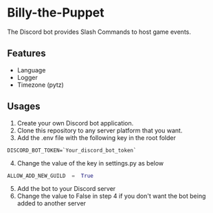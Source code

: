 # Billy-the-Puppet
The Discord bot provides Slash Commands to host game events.

## Features
- Language
- Logger
- Timezone (pytz)

## Usages
1. Create your own Discord bot application.
2. Clone this repository to any server platform that you want.
3. Add the .env file with the following key in the root folder
```
DISCORD_BOT_TOKEN=`Your_discord_bot_token`
```
4. Change the value of the key in settings.py as below
```python
ALLOW_ADD_NEW_GUILD  =  True
```
5. Add the bot to your Discord server
6. Change the value to False in step 4 if you don't want the bot being added to another server
